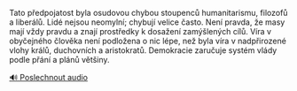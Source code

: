 
Tato předpojatost byla osudovou chybou stoupenců humanitarismu, filozofů a liberálů. Lidé nejsou neomylní; chybují velice často. Není pravda, že masy mají vždy pravdu a znají prostředky k dosažení zamýšlených cílů. Víra v obyčejného člověka není podložena o nic lépe, než byla víra v nadpřirozené vlohy králů, duchovních a aristokratů. Demokracie zaručuje systém vlády podle přání a plánů většiny.

[🔊 Poslechnout audio](/data/7-paragraphs/audio/chapter_42/para_002-Tato-pedpojatost-byla-osudovou-chybou-stoupenc-h.mp3)

